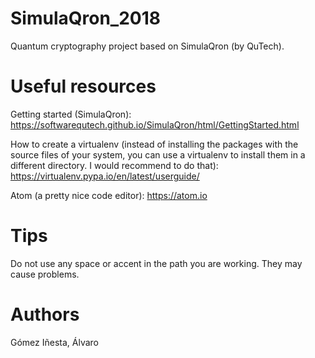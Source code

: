 # SimulaQron_2018
Quantum cryptography project based on SimulaQron (by QuTech).

# Useful resources
Getting started (SimulaQron): https://softwarequtech.github.io/SimulaQron/html/GettingStarted.html

How to create a virtualenv (instead of installing the packages with the source files of your system, you can use a virtualenv to install them in a different directory. I would recommend to do that): https://virtualenv.pypa.io/en/latest/userguide/

Atom (a pretty nice code editor): https://atom.io

# Tips
Do not use any space or accent in the path you are working. They may cause problems.

# Authors
Gómez Iñesta, Álvaro